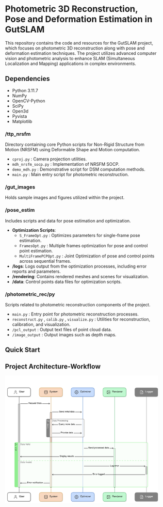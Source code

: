 

# Photometric 3D Reconstruction, Pose and Deformation Estimation in GutSLAM
This repository contains the code and resources for the GutSLAM project, which focuses on photometric 3D reconstruction along with pose and deformation estimation techniques. The project utilizes advanced computer vision and photometric analysis to enhance SLAM (Simultaneous Localization and Mapping) applications in complex environments.

## Dependencies
- Python 3.11.7
- NumPy
- OpenCV-Python
- SciPy
- Open3d
- Pyvista
- Matplotlib




### **/ttp_nrsfm**
Directory containing core Python scripts for Non-Rigid Structure from Motion (NRSFM) using Deformable Shape and Motion computation.

- `cproj.py` : Camera projection utilities.
- `mdh_nrsfm_socp.py` : Implementation of NRSFM SOCP.
- `demo_mdh.py` : Demonstrative script for DSM computation methods.
- `main.py` : Main entry script for photometric reconstruction.
### **/gut_images**
Holds sample images and figures utilized within the project.

### **/pose_estim**
Includes scripts and data for pose estimation and optimization.

- **Optimization Scripts**:
    - `S_FrameOpt.py` : Optimizes parameters for single-frame pose estimation.
    - `FramesOpt.py` : Multiple frames optimization for pose and control point estimation.
    - `MultiFramePCPOpt.py` : Joint Optimization of pose and control points across sequential frames.
- **/logs**: Logs output from the optimization processes, including error reports and parameters.
- **/rendering**: Contains rendered meshes and scenes for visualization.
- **/data**: Control points data files for optimization scripts.
### **/photometric_rec/py**
Scripts related to photometric reconstruction components of the project.

- `main.py` : Entry point for photometric reconstruction processes.
- `reconstruct.py` , `calib.py` , `visualize.py` : Utilities for reconstruction, calibration, and visualization.
- `/pcl_output` : Output text files of point cloud data.
- `/image_output` : Output images such as depth maps.
## Quick Start



<!-- eraser-additional-content -->
## Project Architecture-Workflow
<!-- eraser-additional-files -->
<a href="/README-Project Workflow-1.eraserdiagram" data-element-id="rqRQfe4xZ9uwBx9FAw-if"><img src="/.eraser/m4vfOuvxwAZvp35jmydA___8QpfK1JLq0ZBFf9iXkdFQSwJAXI2___---diagram----61e4a6b63ef5d4daf26bf965b00ca3ae-Project-Workflow.png" alt="" data-element-id="rqRQfe4xZ9uwBx9FAw-if" /></a>
<!-- end-eraser-additional-files -->
<!-- end-eraser-additional-content -->
<!--- Eraser file: https://app.eraser.io/workspace/m4vfOuvxwAZvp35jmydA --->
